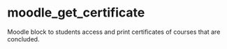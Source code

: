 moodle_get_certificate
======================

Moodle block to students access and print certificates of courses that are concluded.
